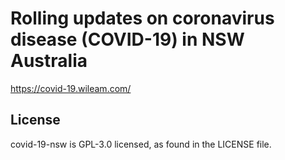 # Rolling updates on coronavirus disease (COVID-19) in NSW Australia

https://covid-19.wileam.com/


## License

covid-19-nsw is GPL-3.0 licensed, as found in the LICENSE file.